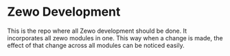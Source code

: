 # Zewo Development

This is the repo where all Zewo development should be done. It incorporates all zewo modules in one. This way when a change is made, the effect of that change across all modules can be noticed easily.